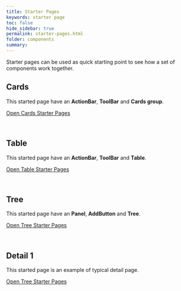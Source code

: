 ```yaml
---
title: Starter Pages
keywords: starter page
toc: false
hide_sidebar: true
permalink: starter-pages.html
folder: components
summary:
---
```


Starter pages can be used as quick starting point to see how a set of components work together.

## Cards

This started page have an **ActionBar**, **ToolBar** and **Cards group**.

<a href="cards-starter-page.html" target="_blank">Open Cards Starter Pages</a>

<br/>

## Table

This started page have an **ActionBar**, **ToolBar** and **Table**.

<a href="table-starter-page.html" target="_blank">Open Table Starter Pages</a>

<br/>

## Tree

This started page have an **Panel**, **AddButton** and **Tree**.

<a href="tree-starter-page.html" target="_blank">Open Tree Starter Pages</a>

<br/>

## Detail 1

This started page is an example of typical detail page.

<a href="detail-1-starter-page.html" target="_blank">Open Tree Starter Pages</a>

<br/>
